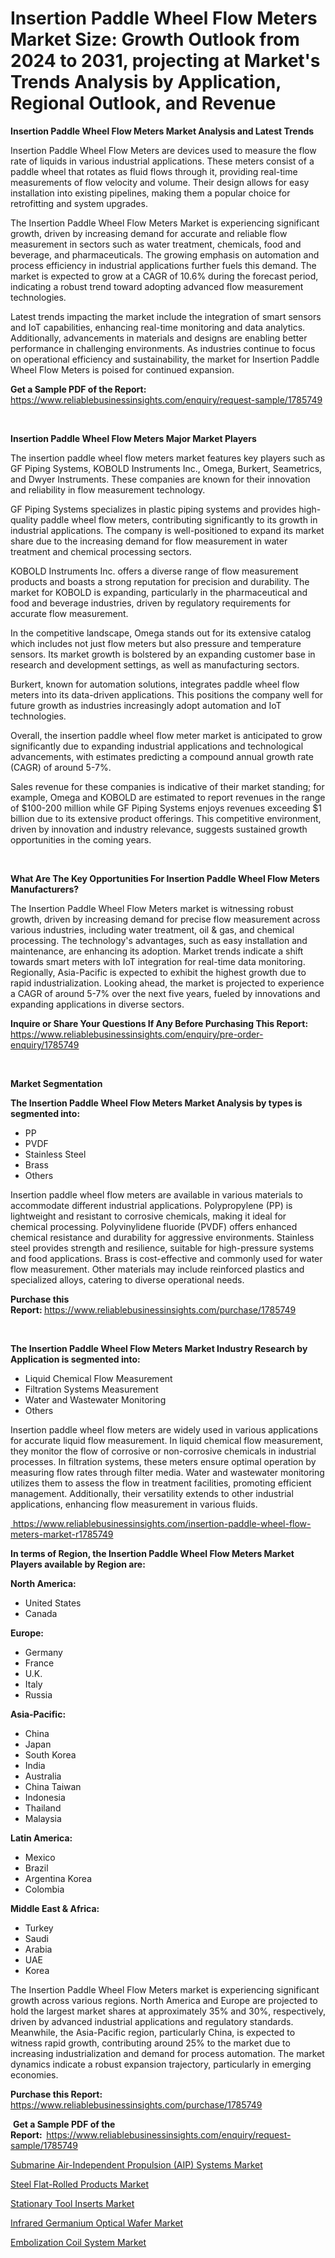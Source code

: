<p><h1>Insertion Paddle Wheel Flow Meters Market Size: Growth Outlook from 2024 to 2031, projecting at Market's Trends Analysis by Application, Regional Outlook, and Revenue</h1></p><p><strong>Insertion Paddle Wheel Flow Meters Market Analysis and Latest Trends</strong></p>
<p><p>Insertion Paddle Wheel Flow Meters are devices used to measure the flow rate of liquids in various industrial applications. These meters consist of a paddle wheel that rotates as fluid flows through it, providing real-time measurements of flow velocity and volume. Their design allows for easy installation into existing pipelines, making them a popular choice for retrofitting and system upgrades.</p><p>The Insertion Paddle Wheel Flow Meters Market is experiencing significant growth, driven by increasing demand for accurate and reliable flow measurement in sectors such as water treatment, chemicals, food and beverage, and pharmaceuticals. The growing emphasis on automation and process efficiency in industrial applications further fuels this demand. The market is expected to grow at a CAGR of 10.6% during the forecast period, indicating a robust trend toward adopting advanced flow measurement technologies.</p><p>Latest trends impacting the market include the integration of smart sensors and IoT capabilities, enhancing real-time monitoring and data analytics. Additionally, advancements in materials and designs are enabling better performance in challenging environments. As industries continue to focus on operational efficiency and sustainability, the market for Insertion Paddle Wheel Flow Meters is poised for continued expansion.</p></p>
<p><strong>Get a Sample PDF of the Report:&nbsp;</strong> <a href="https://www.reliablebusinessinsights.com/enquiry/request-sample/1785749?utm_campaign=57&utm_medium=2&utm_source=Github&utm_content=ia&utm_term=13102024&utm_id=insertion-paddle-wheel-flow-meters">https://www.reliablebusinessinsights.com/enquiry/request-sample/1785749</a></p>
<p>&nbsp;</p>
<p><strong>Insertion Paddle Wheel Flow Meters Major Market Players</strong></p>
<p><p>The insertion paddle wheel flow meters market features key players such as GF Piping Systems, KOBOLD Instruments Inc., Omega, Burkert, Seametrics, and Dwyer Instruments. These companies are known for their innovation and reliability in flow measurement technology.</p><p>GF Piping Systems specializes in plastic piping systems and provides high-quality paddle wheel flow meters, contributing significantly to its growth in industrial applications. The company is well-positioned to expand its market share due to the increasing demand for flow measurement in water treatment and chemical processing sectors.</p><p>KOBOLD Instruments Inc. offers a diverse range of flow measurement products and boasts a strong reputation for precision and durability. The market for KOBOLD is expanding, particularly in the pharmaceutical and food and beverage industries, driven by regulatory requirements for accurate flow measurement.</p><p>In the competitive landscape, Omega stands out for its extensive catalog which includes not just flow meters but also pressure and temperature sensors. Its market growth is bolstered by an expanding customer base in research and development settings, as well as manufacturing sectors.</p><p>Burkert, known for automation solutions, integrates paddle wheel flow meters into its data-driven applications. This positions the company well for future growth as industries increasingly adopt automation and IoT technologies.</p><p>Overall, the insertion paddle wheel flow meter market is anticipated to grow significantly due to expanding industrial applications and technological advancements, with estimates predicting a compound annual growth rate (CAGR) of around 5-7%.</p><p>Sales revenue for these companies is indicative of their market standing; for example, Omega and KOBOLD are estimated to report revenues in the range of $100-200 million while GF Piping Systems enjoys revenues exceeding $1 billion due to its extensive product offerings. This competitive environment, driven by innovation and industry relevance, suggests sustained growth opportunities in the coming years.</p></p>
<p>&nbsp;</p>
<p><strong>What Are The Key Opportunities For Insertion Paddle Wheel Flow Meters Manufacturers?</strong></p>
<p><p>The Insertion Paddle Wheel Flow Meters market is witnessing robust growth, driven by increasing demand for precise flow measurement across various industries, including water treatment, oil & gas, and chemical processing. The technology's advantages, such as easy installation and maintenance, are enhancing its adoption. Market trends indicate a shift towards smart meters with IoT integration for real-time data monitoring. Regionally, Asia-Pacific is expected to exhibit the highest growth due to rapid industrialization. Looking ahead, the market is projected to experience a CAGR of around 5-7% over the next five years, fueled by innovations and expanding applications in diverse sectors.</p></p>
<p><strong>Inquire or Share Your Questions If Any Before Purchasing This Report:</strong> <a href="https://www.reliablebusinessinsights.com/enquiry/pre-order-enquiry/1785749?utm_campaign=57&utm_medium=2&utm_source=Github&utm_content=ia&utm_term=13102024&utm_id=insertion-paddle-wheel-flow-meters">https://www.reliablebusinessinsights.com/enquiry/pre-order-enquiry/1785749</a></p>
<p>&nbsp;</p>
<p><strong>Market Segmentation</strong></p>
<p><strong>The Insertion Paddle Wheel Flow Meters Market Analysis by types is segmented into:</strong></p>
<p><ul><li>PP</li><li>PVDF</li><li>Stainless Steel</li><li>Brass</li><li>Others</li></ul></p>
<p><p>Insertion paddle wheel flow meters are available in various materials to accommodate different industrial applications. Polypropylene (PP) is lightweight and resistant to corrosive chemicals, making it ideal for chemical processing. Polyvinylidene fluoride (PVDF) offers enhanced chemical resistance and durability for aggressive environments. Stainless steel provides strength and resilience, suitable for high-pressure systems and food applications. Brass is cost-effective and commonly used for water flow measurement. Other materials may include reinforced plastics and specialized alloys, catering to diverse operational needs.</p></p>
<p><strong>Purchase this Report:&nbsp;</strong><a href="https://www.reliablebusinessinsights.com/purchase/1785749?utm_campaign=57&utm_medium=2&utm_source=Github&utm_content=ia&utm_term=13102024&utm_id=insertion-paddle-wheel-flow-meters">https://www.reliablebusinessinsights.com/purchase/1785749</a></p>
<p>&nbsp;</p>
<p><strong>The Insertion Paddle Wheel Flow Meters Market Industry Research by Application is segmented into:</strong></p>
<p><ul><li>Liquid Chemical Flow Measurement</li><li>Filtration Systems Measurement</li><li>Water and Wastewater Monitoring</li><li>Others</li></ul></p>
<p><p>Insertion paddle wheel flow meters are widely used in various applications for accurate liquid flow measurement. In liquid chemical flow measurement, they monitor the flow of corrosive or non-corrosive chemicals in industrial processes. In filtration systems, these meters ensure optimal operation by measuring flow rates through filter media. Water and wastewater monitoring utilizes them to assess the flow in treatment facilities, promoting efficient management. Additionally, their versatility extends to other industrial applications, enhancing flow measurement in various fluids.</p></p>
<p><a href="https://www.reliablebusinessinsights.com/insertion-paddle-wheel-flow-meters-market-r1785749?utm_campaign=57&utm_medium=2&utm_source=Github&utm_content=ia&utm_term=13102024&utm_id=insertion-paddle-wheel-flow-meters">&nbsp;https://www.reliablebusinessinsights.com/insertion-paddle-wheel-flow-meters-market-r1785749</a></p>
<p><strong>In terms of Region, the Insertion Paddle Wheel Flow Meters Market Players available by Region are:</strong></p>
<p>
    <p> <strong> North America: </strong>
        <ul>
            <li>United States</li>
            <li>Canada</li>
        </ul>
        </p> 
    <p> <strong> Europe: </strong>
        <ul>
            <li>Germany</li>
            <li>France</li>
            <li>U.K.</li>
            <li>Italy</li>
            <li>Russia</li>
        </ul>
        </p> 
    <p> <strong> Asia-Pacific: </strong>
        <ul>
            <li>China</li>
            <li>Japan</li>
            <li>South Korea</li>
            <li>India</li>
            <li>Australia</li>
            <li>China Taiwan</li>
            <li>Indonesia</li>
            <li>Thailand</li>
            <li>Malaysia</li>
        </ul>
        </p> 
    <p> <strong> Latin America: </strong>
        <ul>
            <li>Mexico</li>
            <li>Brazil</li>
            <li>Argentina Korea</li>
            <li>Colombia</li>
        </ul>
        </p> 
    <p> <strong> Middle East & Africa: </strong>
        <ul>
            <li>Turkey</li>
            <li>Saudi</li>
            <li>Arabia</li>
            <li>UAE</li>
            <li>Korea</li>
        </ul>
    </p>
    </p>
<p><p>The Insertion Paddle Wheel Flow Meters market is experiencing significant growth across various regions. North America and Europe are projected to hold the largest market shares at approximately 35% and 30%, respectively, driven by advanced industrial applications and regulatory standards. Meanwhile, the Asia-Pacific region, particularly China, is expected to witness rapid growth, contributing around 25% to the market due to increasing industrialization and demand for process automation. The market dynamics indicate a robust expansion trajectory, particularly in emerging economies.</p></p>
<p><strong>Purchase this Report: </strong><a href="https://www.reliablebusinessinsights.com/purchase/1785749?utm_campaign=57&utm_medium=2&utm_source=Github&utm_content=ia&utm_term=13102024&utm_id=insertion-paddle-wheel-flow-meters">https://www.reliablebusinessinsights.com/purchase/1785749</a></p>
<p>&nbsp;<strong>Get a Sample PDF of the Report:&nbsp;&nbsp;</strong><a href="https://www.reliablebusinessinsights.com/enquiry/request-sample/1785749?utm_campaign=57&utm_medium=2&utm_source=Github&utm_content=ia&utm_term=13102024&utm_id=insertion-paddle-wheel-flow-meters">https://www.reliablebusinessinsights.com/enquiry/request-sample/1785749</a></p>
<p><strong></strong></p>
<p><p><a href="https://www.linkedin.com/pulse/emerging-submarine-air-independent-propulsion-aip-systems-g6nnf?utm_campaign=57&utm_medium=2&utm_source=Github&utm_content=ia&utm_term=13102024&utm_id=insertion-paddle-wheel-flow-meters">Submarine Air-Independent Propulsion (AIP) Systems Market</a></p><p><a href="https://www.linkedin.com/pulse/steel-flat-rolled-products-industry-insights-report-analyzing-q2twc?utm_campaign=57&utm_medium=2&utm_source=Github&utm_content=ia&utm_term=13102024&utm_id=insertion-paddle-wheel-flow-meters">Steel Flat-Rolled Products Market</a></p><p><a href="https://www.linkedin.com/pulse/surfing-stationary-tool-inserts-wave-riding-market-currents-2031-jb1ee?utm_campaign=57&utm_medium=2&utm_source=Github&utm_content=ia&utm_term=13102024&utm_id=insertion-paddle-wheel-flow-meters">Stationary Tool Inserts Market</a></p><p><a href="https://github.com/lourdestd6bs/Market-Research-Report-List-1/blob/main/infrared-germanium-optical-wafer-market.md?utm_campaign=57&utm_medium=2&utm_source=Github&utm_content=ia&utm_term=13102024&utm_id=insertion-paddle-wheel-flow-meters">Infrared Germanium Optical Wafer Market</a></p><p><a href="https://github.com/haydee0czminge/Market-Research-Report-List-1/blob/main/embolization-coil-system-market.md?utm_campaign=57&utm_medium=2&utm_source=Github&utm_content=ia&utm_term=13102024&utm_id=insertion-paddle-wheel-flow-meters">Embolization Coil System Market</a></p></p>